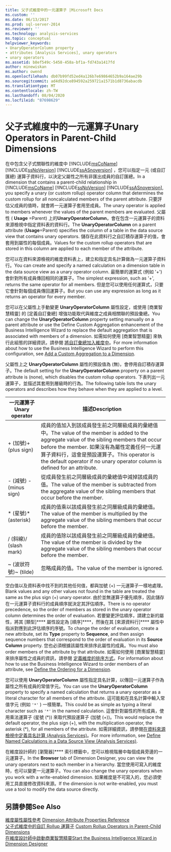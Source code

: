 ```yaml
---
title: 父子式維度中的一元運算子 |Microsoft Docs
ms.custom: ''
ms.date: 06/13/2017
ms.prod: sql-server-2014
ms.reviewer: ''
ms.technology: analysis-services
ms.topic: conceptual
helpviewer_keywords:
- UnaryOperatorColumn property
- attributes [Analysis Services], unary operators
- unary operators
ms.assetid: b8ef549c-5458-458a-bf1a-fd743a1417fd
author: minewiskan
ms.author: owend
ms.openlocfilehash: db07b99fd52ed4a126b7e69864652b9a164ae29b
ms.sourcegitcommit: ad4d92dce894592a259721a1571b1d8736abacdb
ms.translationtype: MT
ms.contentlocale: zh-TW
ms.lasthandoff: 08/04/2020
ms.locfileid: "87698629"
---
```

# <a name="unary-operators-in-parent-child-dimensions"></a><span data-ttu-id="5e2ba-102">父子式維度中的一元運算子</span><span class="sxs-lookup"><span data-stu-id="5e2ba-102">Unary Operators in Parent-Child Dimensions</span></span>
  <span data-ttu-id="5e2ba-103">在中包含父子式關聯性的維度中 [!INCLUDE[msCoName](../../includes/msconame-md.md)] [!INCLUDE[ssNoVersion](../../includes/ssnoversion-md.md)] [!INCLUDE[ssASnoversion](../../includes/ssasnoversion-md.md)] ，您可以指定一元 (或自訂匯總) 運算子資料行，以決定父屬性之所有非匯出成員的自訂匯總。</span><span class="sxs-lookup"><span data-stu-id="5e2ba-103">In a dimension that contains a parent-child relationship in [!INCLUDE[msCoName](../../includes/msconame-md.md)] [!INCLUDE[ssNoVersion](../../includes/ssnoversion-md.md)] [!INCLUDE[ssASnoversion](../../includes/ssasnoversion-md.md)], you specify a unary (or custom rollup) operator column that determines the custom rollup for all noncalculated members of the parent attribute.</span></span> <span data-ttu-id="5e2ba-104">只要評估父成員的值時，就會將一元運算子套用至成員。</span><span class="sxs-lookup"><span data-stu-id="5e2ba-104">The unary operator is applied to members whenever the values of the parent members are evaluated.</span></span> <span data-ttu-id="5e2ba-105">父屬性 ( **Usage** =Parent) 上的**UnaryOperatorColumn**，會在包含一元運算子的資料來源檢視中指定資料表的資料行。</span><span class="sxs-lookup"><span data-stu-id="5e2ba-105">The **UnaryOperatorColumn** on a parent attribute (**Usage**=Parent) specifies the column of a table in the data source view that contains unary operators.</span></span> <span data-ttu-id="5e2ba-106">儲存在此資料行之自訂積存運算子的值，會套用到屬性的每個成員。</span><span class="sxs-lookup"><span data-stu-id="5e2ba-106">Values for the custom rollup operators that are stored in this column are applied to each member of the attribute.</span></span>  
  
 <span data-ttu-id="5e2ba-107">您可以在資料來源檢視的維度資料表上，建立和指定具名計算做為一元運算子資料行。</span><span class="sxs-lookup"><span data-stu-id="5e2ba-107">You can create and specify a named calculation on a dimension table in the data source view as a unary operator column.</span></span> <span data-ttu-id="5e2ba-108">最簡單的運算式 (例如 '+') 會針對所有成員傳回相同的運算子。</span><span class="sxs-lookup"><span data-stu-id="5e2ba-108">The simplest expression, such as '+', returns the same operator for all members.</span></span> <span data-ttu-id="5e2ba-109">但是您可以使用任何運算式，只要它會針對每個成員傳回運算子。</span><span class="sxs-lookup"><span data-stu-id="5e2ba-109">But you can use any expression as long as it returns an operator for every member.</span></span>  
  
 <span data-ttu-id="5e2ba-110">您可以在父屬性上手動變更 **UnaryOperatorColumn** 屬性設定，或使用 [商業智慧精靈] 的 [定義自訂彙總] 增強功能取代與維度之成員相關聯的預設彙總。</span><span class="sxs-lookup"><span data-stu-id="5e2ba-110">You can change the **UnaryOperatorColumn** property setting manually on a parent attribute or use the Define Custom Aggregation enhancement of the Business Intelligence Wizard to replace the default aggregation that is associated with members of a dimension.</span></span> <span data-ttu-id="5e2ba-111">如需如何使用 [商業智慧精靈] 來執行此組態的詳細資訊，請參閱 [將自訂彙總加入維度中](bi-wizard-add-a-custom-aggregation-to-a-dimension.md)。</span><span class="sxs-lookup"><span data-stu-id="5e2ba-111">For more information about how to use the Business Intelligence Wizard to perform this configuration, see [Add a Custom Aggregation to a Dimension](bi-wizard-add-a-custom-aggregation-to-a-dimension.md).</span></span>  
  
 <span data-ttu-id="5e2ba-112">父屬性上之 **UnaryOperatorColumn** 屬性的預設值為 (無)，會停用自訂積存運算子。</span><span class="sxs-lookup"><span data-stu-id="5e2ba-112">The default setting for the **UnaryOperatorColumn** property on a parent attribute is (none), which disables the custom rollup operators.</span></span> <span data-ttu-id="5e2ba-113">下表列出一元運算子，並描述其套用到層級時的行為。</span><span class="sxs-lookup"><span data-stu-id="5e2ba-113">The following table lists the unary operators and describes how they behave when they are applied to a level.</span></span>  
  
|<span data-ttu-id="5e2ba-114">一元運算子</span><span class="sxs-lookup"><span data-stu-id="5e2ba-114">Unary operator</span></span>|<span data-ttu-id="5e2ba-115">描述</span><span class="sxs-lookup"><span data-stu-id="5e2ba-115">Description</span></span>|  
|--------------------|-----------------|  
|<span data-ttu-id="5e2ba-116">+ (加號)</span><span class="sxs-lookup"><span data-stu-id="5e2ba-116">+ (plus sign)</span></span>|<span data-ttu-id="5e2ba-117">成員的值加入到該成員發生前之同層級成員的彙總值中。</span><span class="sxs-lookup"><span data-stu-id="5e2ba-117">The value of the member is added to the aggregate value of the sibling members that occur before the member.</span></span> <span data-ttu-id="5e2ba-118">如果沒有為屬性定義任何一元運算子資料行，這會是預設運算子。</span><span class="sxs-lookup"><span data-stu-id="5e2ba-118">This operator is the default operator if no unary operator column is defined for an attribute.</span></span>|  
|<span data-ttu-id="5e2ba-119">- (減號) </span><span class="sxs-lookup"><span data-stu-id="5e2ba-119">- (minus sign)</span></span>|<span data-ttu-id="5e2ba-120">從成員發生前之同層級成員的彙總值中減掉該成員的值。</span><span class="sxs-lookup"><span data-stu-id="5e2ba-120">The value of the member is subtracted from the aggregate value of the sibling members that occur before the member.</span></span>|  
|<span data-ttu-id="5e2ba-121">\* (星號)</span><span class="sxs-lookup"><span data-stu-id="5e2ba-121">\* (asterisk)</span></span>|<span data-ttu-id="5e2ba-122">成員的值乘以該成員發生前之同層級成員的彙總值。</span><span class="sxs-lookup"><span data-stu-id="5e2ba-122">The value of the member is multiplied by the aggregate value of the sibling members that occur before the member.</span></span>|  
|<span data-ttu-id="5e2ba-123">/ (斜線)</span><span class="sxs-lookup"><span data-stu-id="5e2ba-123">/ (slash mark)</span></span>|<span data-ttu-id="5e2ba-124">成員的值除以該成員發生前之同層級成員的彙總值。</span><span class="sxs-lookup"><span data-stu-id="5e2ba-124">The value of the member is divided by the aggregate value of the sibling members that occur before the member.</span></span>|  
|<span data-ttu-id="5e2ba-125">~ (波狀符號)</span><span class="sxs-lookup"><span data-stu-id="5e2ba-125">~ (tilde)</span></span>|<span data-ttu-id="5e2ba-126">忽略成員的值。</span><span class="sxs-lookup"><span data-stu-id="5e2ba-126">The value of the member is ignored.</span></span>|  
  
 <span data-ttu-id="5e2ba-127">空白值以及資料表中找不到的其他任何值，都與加號 (+) 一元運算子一樣地處理。</span><span class="sxs-lookup"><span data-stu-id="5e2ba-127">Blank values and any other values not found in the table are treated the same as the plus sign (+) unary operator.</span></span> <span data-ttu-id="5e2ba-128">由於並無運算子優先順序，因此儲存在一元運算子資料行的成員順序就決定其評估順序。</span><span class="sxs-lookup"><span data-stu-id="5e2ba-128">There is no operator precedence, so the order of members as stored in the unary operator column determines the order of evaluation.</span></span> <span data-ttu-id="5e2ba-129">若要變更評估順序，請建立新的屬性，將其 [類型]\*\*\*\* 屬性設定為 [順序]\*\*\*\*，然後在其 [來源資料行]\*\*\*\* 屬性中指派對應到此評估順序的序號。</span><span class="sxs-lookup"><span data-stu-id="5e2ba-129">To change the order of evaluation, create a new attribute, set its **Type** property to **Sequence**, and then assign sequence numbers that correspond to the order of evaluation in its **Source Column** property.</span></span> <span data-ttu-id="5e2ba-130">您也必須根據該屬性來排序此屬性的成員。</span><span class="sxs-lookup"><span data-stu-id="5e2ba-130">You must also order members of the attribute by that attribute.</span></span> <span data-ttu-id="5e2ba-131">如需如何使用 [商業智慧精靈] 來排序屬性之成員的資訊，請參閱 [定義維度的排序方式](bi-wizard-define-the-ordering-for-a-dimension.md)。</span><span class="sxs-lookup"><span data-stu-id="5e2ba-131">For information about how to use the Business Intelligence Wizard to order members of an attribute, see [Define the Ordering for a Dimension](bi-wizard-define-the-ordering-for-a-dimension.md).</span></span>  
  
 <span data-ttu-id="5e2ba-132">您可以使用 **UnaryOperatorColumn** 屬性指定具名計算，以傳回一元運算子作為屬性之所有成員的常值字元。</span><span class="sxs-lookup"><span data-stu-id="5e2ba-132">You can use the **UnaryOperatorColumn** property to specify a named calculation that returns a unary operator as a literal character for all members of the attribute.</span></span> <span data-ttu-id="5e2ba-133">這可能和在具名計算中輸入常值字元 (例如 `'*'` ) 一樣簡單。</span><span class="sxs-lookup"><span data-stu-id="5e2ba-133">This could be as simple as typing a literal character such as `'*'` in the named calculation.</span></span> <span data-ttu-id="5e2ba-134">這會針對屬性的所有成員，使用乘法運算子 (星號 (\*)) 來取代預設運算子 (加號 (+))。</span><span class="sxs-lookup"><span data-stu-id="5e2ba-134">This would replace the default operator, the plus sign (+), with the multiplication operator, the asterisk (\*), for all members of the attribute.</span></span> <span data-ttu-id="5e2ba-135">如需詳細資訊，請參閱[在資料來源檢視中定義具名計算 &#40;Analysis Services&#41;](define-named-calculations-in-a-data-source-view-analysis-services.md)。</span><span class="sxs-lookup"><span data-stu-id="5e2ba-135">For more information, see [Define Named Calculations in a Data Source View &#40;Analysis Services&#41;](define-named-calculations-in-a-data-source-view-analysis-services.md).</span></span>  
  
 <span data-ttu-id="5e2ba-136">在維度設計師的 [瀏覽器]\*\*\*\* 索引標籤中，您可以檢視階層中每個成員旁邊的一元運算子。</span><span class="sxs-lookup"><span data-stu-id="5e2ba-136">In the **Browser** tab of Dimension Designer, you can view the unary operators next to each member in a hierarchy.</span></span> <span data-ttu-id="5e2ba-137">當您使用可寫入的維度時，也可以變更一元運算子。</span><span class="sxs-lookup"><span data-stu-id="5e2ba-137">You can also change the unary operators when you work with a write-enabled dimension.</span></span> <span data-ttu-id="5e2ba-138">如果維度是不可寫入的，您必須使用工具直接修改資料來源。</span><span class="sxs-lookup"><span data-stu-id="5e2ba-138">If the dimension is not write-enabled, you must use a tool to modify the data source directly.</span></span>  
  
## <a name="see-also"></a><span data-ttu-id="5e2ba-139">另請參閱</span><span class="sxs-lookup"><span data-stu-id="5e2ba-139">See Also</span></span>  
 <span data-ttu-id="5e2ba-140">[維度屬性屬性參考](dimension-attribute-properties-reference.md) </span><span class="sxs-lookup"><span data-stu-id="5e2ba-140">[Dimension Attribute Properties Reference](dimension-attribute-properties-reference.md) </span></span>  
 <span data-ttu-id="5e2ba-141">[父子式維度中的自訂 Rollup 運算子](parent-child-dimension-attributes-custom-rollup-operators.md) </span><span class="sxs-lookup"><span data-stu-id="5e2ba-141">[Custom Rollup Operators in Parent-Child Dimensions](parent-child-dimension-attributes-custom-rollup-operators.md) </span></span>  
 [<span data-ttu-id="5e2ba-142">在維度設計師中啟動商業智慧精靈</span><span class="sxs-lookup"><span data-stu-id="5e2ba-142">Start the Business Intelligence Wizard in Dimension Designer</span></span>](database-dimensions-bi-wizard-in-dimension-designer.md)  
  
  
